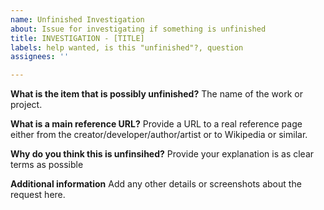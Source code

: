 ```yaml
---
name: Unfinished Investigation
about: Issue for investigating if something is unfinished
title: INVESTIGATION - [TITLE]
labels: help wanted, is this "unfinished"?, question
assignees: ''

---
```


**What is the item that is possibly unfinished?** 
The name of the work or project.

**What is a main reference URL?**
Provide a URL to a real reference page either from the creator/developer/author/artist or to Wikipedia or similar.  

**Why do you think this is unfinsihed?**
Provide your explanation is as clear terms as possible

**Additional information**
Add any other details or screenshots about the request here.
